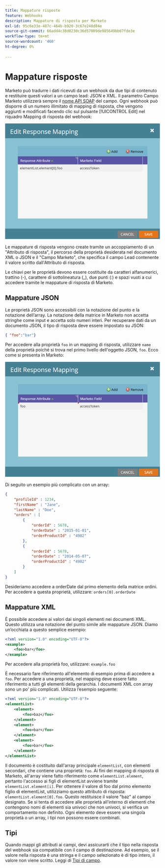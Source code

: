 ```yaml
---
title: Mappature risposte
feature: Webhooks
description: Mappature di risposta per Marketo
exl-id: 95c6e33e-487c-464b-b920-3c67e248d84e
source-git-commit: 66add4c38d0230c36d57009de985649bb67fde3e
workflow-type: tm+mt
source-wordcount: '460'
ht-degree: 0%

---
```


# Mappature risposte

Marketo può tradurre i dati ricevuti da un webhook da due tipi di contenuto e restituire questi valori a un campo lead: JSON e XML. Il parametro Campo Marketo utilizzerà sempre il [nome API SOAP](../rest-api/fields.md) del campo. Ogni webhook può disporre di un numero illimitato di mapping di risposta, che vengono aggiunti e modificati facendo clic sul pulsante [!UICONTROL Edit] nel riquadro Mapping di risposta del webhook:

![Mappatura risposte](assets/response-mapping.png)

Le mappature di risposta vengono create tramite un accoppiamento di un &quot;Attributo di risposta&quot;, il percorso della proprietà desiderata nel documento XML o JSON e il &quot;Campo Marketo&quot;, che specifica il campo Lead contenente il valore scritto dall&#39;Attributo di risposta.

Le chiavi per le proprietà devono essere costituite da caratteri alfanumerici, trattino (-), carattere di sottolineatura (_), due punti (:) e spazi vuoti a cui accedere tramite le mappature di risposta di Marketo.

## Mappature JSON

Le proprietà JSON sono accessibili con la notazione del punto e la notazione dell’array. La notazione della matrice in Marketo non accetta stringhe come input e accetta solo numeri interi. Per recuperare dati da un documento JSON, il tipo di risposta deve essere impostato su JSON:

```json
{ "foo":"bar"}
```

Per accedere alla proprietà `foo` in un mapping di risposta, utilizzare `name` della proprietà poiché si trova nel primo livello dell&#39;oggetto JSON, `foo`. Ecco come si presenta in Marketo:

![Mappatura risposta](assets/json-resp.png)

Di seguito un esempio più complicato con un array:

```json
{
    "profileId" : 1234,
    "firstName" : "Jane",
    "lastName" : "Doe",
    "orders" : [
        {
            "orderId" : 5678,
            "orderDate" : "2015-01-01",
            "orderProductId" : "4982"
        },
        {
            "orderId" : 5678,
            "orderDate" : "2014-05-07",
            "orderProductId" : "4982"
        }
    ]
}
```

Desideriamo accedere a orderDate dal primo elemento della matrice ordini. Per accedere a questa proprietà, utilizzare: `orders[0].orderDate`

## Mappature XML

È possibile accedere ai valori dai singoli elementi nei documenti XML. Questo utilizza una notazione del punto simile alle mappature JSON. Diamo un’occhiata a questo semplice esempio:

```xml
<?xml version="1.0" encoding="UTF-8"?>
<example>
    <foo>bar</foo>
</example>
```

Per accedere alla proprietà foo, utilizzare: `example.foo`

È necessario fare riferimento all&#39;elemento di esempio prima di accedere a `foo`. Per accedere a una proprietà, nel mapping deve essere fatto riferimento a tutti gli elementi della gerarchia. I documenti XML con array sono un po&#39; più complicati. Utilizza l’esempio seguente:

```xml
<?xml version="1.0" encoding="UTF-8"?>
<elementList>
    <element>
        <foo>baz</foo>
    </element>
    <element>
        <foo>bar</foo>
    </element>
    <element>
        <foo>bar</foo>
    </element>
</elementList>
```

Il documento è costituito dall&#39;array principale `elementList`, con elementi secondari, che contiene una proprietà: `foo`. Ai fini dei mapping di risposta di Marketo, all&#39;array viene fatto riferimento come `elementList.element`, pertanto l&#39;accesso ai figli di elementList avviene tramite `elementList.element[i]`. Per ottenere il valore di foo dal primo elemento figlio di elementList, utilizziamo questo attributo di risposta: `elementList.element[0].foo`. Questo restituisce il valore &quot;baz&quot; al campo designato. Se si tenta di accedere alle proprietà all’interno di elementi che contengono nomi di elementi sia univoci che non univoci, si verifica un comportamento non definito. Ogni elemento deve essere una singola proprietà o un array, i tipi non possono essere combinati.

## Tipi

Quando mappi gli attributi ai campi, devi assicurarti che il tipo nella risposta del webhook sia compatibile con il campo di destinazione. Ad esempio, se il valore nella risposta è una stringa e il campo selezionato è di tipo intero, il valore non viene scritto. Leggi di [Tipi di campo](../rest-api/field-types.md).
